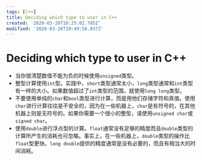 ```yaml
---
tags: [C++]
title: Deciding which type to user in C++
created: '2020-03-26T10:25:02.785Z'
modified: '2020-03-26T10:49:56.837Z'
---
```


# Deciding which type to user in C++

- 当你很清楚数值不能为负的时候使用`unsigned`类型。
- 整型计算使用`int`型。实践中，`short`类型通常太小，`long`类型通常和`int`类型有一样的大小。如果数值超过了`int`类型的范围，就使用`long long`类型。
- 不要使用单纯的`char`和`bool`类型进行计算，而是用他们存储字符和真值。使用`char`进行计算往往是不安全的，因为在一些机器上，`char`是有符号的，在其他机器上则是无符号的。如果你需要一个很小的整型，请使用`unsigned char`或`signed char`。
- 使用`double`进行浮点型的计算。`float`通常没有足够的精度而且`double`类型的计算所产生的消耗也可忽略。事实上，在一些机器上，`double`类型的操作比`float`型更快。`long double`提供的精度通常是没有必要的，而且有相当大的时间消耗。
